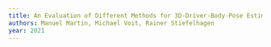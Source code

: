 ```yaml
---
title: An Evaluation of Different Methods for 3D-Driver-Body-Pose Estimation
authors: Manuel Martin, Michael Voit, Rainer Stiefelhagen
year: 2021
---
```


